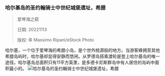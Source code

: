 ### 哈尔基岛的圣约翰骑士中世纪城堡遗址，希腊
> 爱琴海之巅> > 日期: 20221113> > 版权: © Massimo Ripani/eStock Photo
   
 哈尔基，一个位于爱琴海的希腊小岛，是个世外桃源般的地方。当游客蜂拥至其他希腊岛屿时，哈尔基却显得安静而悠闲。从罗德岛搭乘渡轮是登上哈尔基岛的唯一途径。哈尔基岛总面积只有11平方英里，是多德卡尼斯群岛中有人居住的岛屿中面积最小的。
![哈尔基岛的圣约翰骑士中世纪城堡遗址，希腊](https://s.cn.bing.net/th?id=OHR.SanGiovanni_ZH-CN3184593519_1920x1080.jpg&rf=LaDigue_1920x1080.jpg)